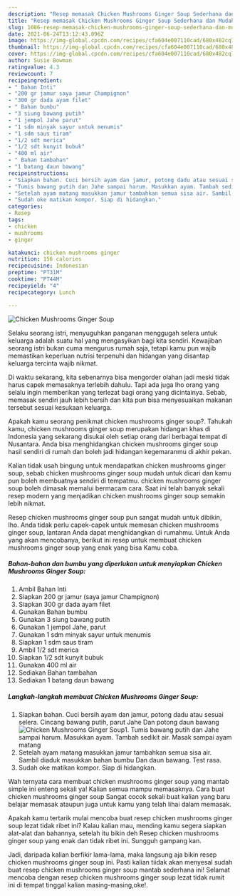 ```yaml
---
description: "Resep memasak Chicken Mushrooms Ginger Soup Sederhana dan Mudah Dibuat"
title: "Resep memasak Chicken Mushrooms Ginger Soup Sederhana dan Mudah Dibuat"
slug: 1086-resep-memasak-chicken-mushrooms-ginger-soup-sederhana-dan-mudah-dibuat
date: 2021-06-24T13:12:43.096Z
image: https://img-global.cpcdn.com/recipes/cfa604e007110cad/680x482cq70/chicken-mushrooms-ginger-soup-foto-resep-utama.jpg
thumbnail: https://img-global.cpcdn.com/recipes/cfa604e007110cad/680x482cq70/chicken-mushrooms-ginger-soup-foto-resep-utama.jpg
cover: https://img-global.cpcdn.com/recipes/cfa604e007110cad/680x482cq70/chicken-mushrooms-ginger-soup-foto-resep-utama.jpg
author: Susie Bowman
ratingvalue: 4.3
reviewcount: 7
recipeingredient:
- " Bahan Inti"
- "200 gr jamur saya jamur Champignon"
- "300 gr dada ayam filet"
- " Bahan bumbu"
- "3 siung bawang putih"
- "1 jempol Jahe parut"
- "1 sdm minyak sayur untuk menumis"
- "1 sdm saus tiram"
- "1/2 sdt merica"
- "1/2 sdt kunyit bubuk"
- "400 ml air"
- " Bahan tambahan"
- "1 batang daun bawang"
recipeinstructions:
- "Siapkan bahan. Cuci bersih ayam dan jamur, potong dadu atau sesuai selera. Cincang bawang putih, parut Jahe Dan potong daun bawang"
- "Tumis bawang putih dan Jahe sampai harum. Masukkan ayam. Tambah sedikit air. Masak sampai ayam matang"
- "Setelah ayam matang masukkan jamur tambahkan semua sisa air. Sambil diaduk masukkan bahan bumbu Dan daun bawang. Test rasa."
- "Sudah oke matikan kompor. Siap di hidangkan."
categories:
- Resep
tags:
- chicken
- mushrooms
- ginger

katakunci: chicken mushrooms ginger 
nutrition: 156 calories
recipecuisine: Indonesian
preptime: "PT31M"
cooktime: "PT44M"
recipeyield: "4"
recipecategory: Lunch

---
```



![Chicken Mushrooms Ginger Soup](https://img-global.cpcdn.com/recipes/cfa604e007110cad/680x482cq70/chicken-mushrooms-ginger-soup-foto-resep-utama.jpg)

Selaku seorang istri, menyuguhkan panganan menggugah selera untuk keluarga adalah suatu hal yang mengasyikan bagi kita sendiri. Kewajiban seorang istri bukan cuma mengurus rumah saja, tetapi kamu pun wajib memastikan keperluan nutrisi terpenuhi dan hidangan yang disantap keluarga tercinta wajib nikmat.

Di waktu  sekarang, kita sebenarnya bisa mengorder olahan jadi meski tidak harus capek memasaknya terlebih dahulu. Tapi ada juga lho orang yang selalu ingin memberikan yang terlezat bagi orang yang dicintainya. Sebab, memasak sendiri jauh lebih bersih dan kita pun bisa menyesuaikan makanan tersebut sesuai kesukaan keluarga. 



Apakah kamu seorang penikmat chicken mushrooms ginger soup?. Tahukah kamu, chicken mushrooms ginger soup merupakan hidangan khas di Indonesia yang sekarang disukai oleh setiap orang dari berbagai tempat di Nusantara. Anda bisa menghidangkan chicken mushrooms ginger soup hasil sendiri di rumah dan boleh jadi hidangan kegemaranmu di akhir pekan.

Kalian tidak usah bingung untuk mendapatkan chicken mushrooms ginger soup, sebab chicken mushrooms ginger soup mudah untuk dicari dan kamu pun boleh membuatnya sendiri di tempatmu. chicken mushrooms ginger soup boleh dimasak memalui bermacam cara. Saat ini telah banyak sekali resep modern yang menjadikan chicken mushrooms ginger soup semakin lebih nikmat.

Resep chicken mushrooms ginger soup pun sangat mudah untuk dibikin, lho. Anda tidak perlu capek-capek untuk memesan chicken mushrooms ginger soup, lantaran Anda dapat menghidangkan di rumahmu. Untuk Anda yang akan mencobanya, berikut ini resep untuk membuat chicken mushrooms ginger soup yang enak yang bisa Kamu coba.

<!--inarticleads1-->

##### Bahan-bahan dan bumbu yang diperlukan untuk menyiapkan Chicken Mushrooms Ginger Soup:

1. Ambil  Bahan Inti
1. Siapkan 200 gr jamur (saya jamur Champignon)
1. Siapkan 300 gr dada ayam filet
1. Gunakan  Bahan bumbu
1. Gunakan 3 siung bawang putih
1. Gunakan 1 jempol Jahe, parut
1. Gunakan 1 sdm minyak sayur untuk menumis
1. Siapkan 1 sdm saus tiram
1. Ambil 1/2 sdt merica
1. Siapkan 1/2 sdt kunyit bubuk
1. Gunakan 400 ml air
1. Sediakan  Bahan tambahan
1. Sediakan 1 batang daun bawang




<!--inarticleads2-->

##### Langkah-langkah membuat Chicken Mushrooms Ginger Soup:

1. Siapkan bahan. Cuci bersih ayam dan jamur, potong dadu atau sesuai selera. Cincang bawang putih, parut Jahe Dan potong daun bawang
<img src="https://img-global.cpcdn.com/steps/5dcb93e80e0ba134/160x128cq70/chicken-mushrooms-ginger-soup-langkah-memasak-1-foto.jpg" alt="Chicken Mushrooms Ginger Soup">1. Tumis bawang putih dan Jahe sampai harum. Masukkan ayam. Tambah sedikit air. Masak sampai ayam matang
1. Setelah ayam matang masukkan jamur tambahkan semua sisa air. Sambil diaduk masukkan bahan bumbu Dan daun bawang. Test rasa.
1. Sudah oke matikan kompor. Siap di hidangkan.




Wah ternyata cara membuat chicken mushrooms ginger soup yang mantab simple ini enteng sekali ya! Kalian semua mampu memasaknya. Cara buat chicken mushrooms ginger soup Sangat cocok sekali buat kalian yang baru belajar memasak ataupun juga untuk kamu yang telah lihai dalam memasak.

Apakah kamu tertarik mulai mencoba buat resep chicken mushrooms ginger soup lezat tidak ribet ini? Kalau kalian mau, mending kamu segera siapkan alat-alat dan bahannya, setelah itu bikin deh Resep chicken mushrooms ginger soup yang enak dan tidak ribet ini. Sungguh gampang kan. 

Jadi, daripada kalian berfikir lama-lama, maka langsung aja bikin resep chicken mushrooms ginger soup ini. Pasti kalian tiidak akan menyesal sudah buat resep chicken mushrooms ginger soup mantab sederhana ini! Selamat mencoba dengan resep chicken mushrooms ginger soup lezat tidak rumit ini di tempat tinggal kalian masing-masing,oke!.

